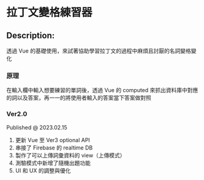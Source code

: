 # 拉丁文變格練習器

## Description: 
透過 Vue 的基礎使用，來試著協助學習拉丁文的過程中麻煩且討厭的名詞變格變化

### 原理 
在輸入欄中輸入想要練習的單詞後，透過 Vue 的 computed 來抓出資料庫中對應的詞以及答案，再一一的將使用者輸入的答案當下答案做對照

### Ver2.0
Published @ 2023.02.15
1. 更新 Vue 至 Ver3 optional API
2. 串接了 Firebase 的 realtime DB
3. 製作了可以上傳詞彙資料的 view（上傳模式）
4. 測驗模式中新增了隨機出題功能
5. UI 和 UX 的調整與優化
